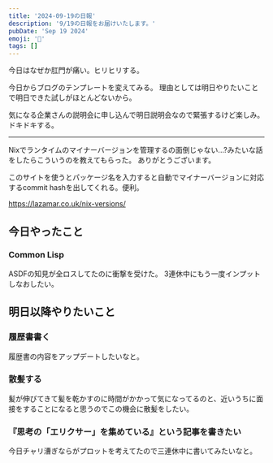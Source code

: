 ```yaml
---
title: '2024-09-19の日報'
description: '9/19の日報をお届けいたします。'
pubDate: 'Sep 19 2024'
emoji: '🦊'
tags: []
---
```


今日はなぜか肛門が痛い。ヒリヒリする。

今日からブログのテンプレートを変えてみる。
理由としては明日やりたいことで明日できた試しがほとんどないから。

気になる企業さんの説明会に申し込んで明日説明会なので緊張するけど楽しみ。ドキドキする。

---

Nixでランタイムのマイナーバージョンを管理するの面倒じゃない...?みたいな話をしたらこういうのを教えてもらった。
ありがとうございます。

このサイトを使うとパッケージ名を入力すると自動でマイナーバージョンに対応するcommit hashを出してくれる。便利。

https://lazamar.co.uk/nix-versions/


## 今日やったこと

### Common Lisp

ASDFの知見が全ロスしてたのに衝撃を受けた。
3連休中にもう一度インプットしなおしたい。

## 明日以降やりたいこと

### 履歴書書く

履歴書の内容をアップデートしたいなと。

### 散髪する

髪が伸びてきて髪を乾かすのに時間がかかって気になってるのと、近いうちに面接をすることになると思うのでこの機会に散髪をしたい。

### 『思考の「エリクサー」を集めている』という記事を書きたい

今日チャリ漕ぎならがプロットを考えてたので三連休中に書いてみたいなと。
